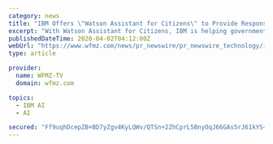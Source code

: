 ```yaml
---
category: news
title: "IBM Offers \"Watson Assistant for Citizens\" to Provide Responses to COVID-19 Questions"
excerpt: "With Watson Assistant for Citizens, IBM is helping government agencies, healthcare organizations and academic institutions use AI to put trusted data and information into the hands of their ..."
publishedDateTime: 2020-04-02T04:12:00Z
webUrl: "https://www.wfmz.com/news/pr_newswire/pr_newswire_technology/ibm-offers-watson-assistant-for-citizens-to-provide-responses-to-covid-19-questions/article_cfc92023-2c3e-5cc2-b30f-7bb4a0be50ca.html"
type: article

provider:
  name: WFMZ-TV
  domain: wfmz.com

topics:
  - IBM AI
  - AI

secured: "Ff9uqhDcepZB+BD7yZgv4KyLQWv/QTSn+2ZhCprL5BnyOqJ66GAs5rJ61kYS+B59M2rYY6QYmaHRrbZwqs3kYgjaWoPwxUz9AFBq1xW6BpmNYMkWW+pbGmIVV0E8YqJ8DAKE1mYWf1h9lgSTw8vKzaJz+Tcr3IKUu0vVDrziWKm2M9lBqHhqsPaXHgoDur/ZPByxJgDuaSN7so16wZaaPVnbctudISnco5L9/OQErN48qFO9E3dpjKknmoqmQT14lRxqKZRDYfLXGcnxKMYjwXKZNo6kVyQZvtmYDSPKE/fLJIJp6whwntoY8d+aKiWJ;4uVT7Pg/MnranIlmeecexg=="
---
```


